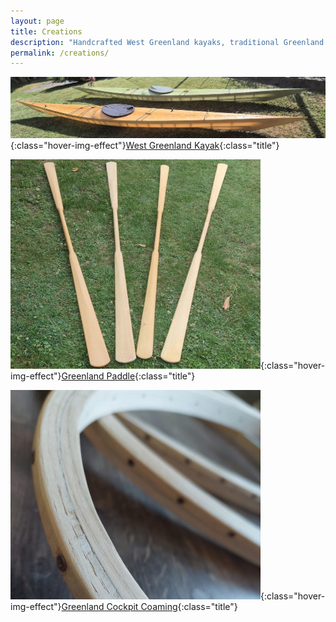```yaml
---
layout: page
title: Creations
description: "Handcrafted West Greenland kayaks, traditional Greenland paddles, and custom cockpit coamings. View my authentic skin-on-frame kayak builds and traditional craftsmanship."
permalink: /creations/
---
```


[![west_greenland_kayak](/assets/images/creations/wg_small.jpg)](/creations/west_greenland_kayak){:class="hover-img-effect"}[West Greenland Kayak](/creations/west_greenland_kayak){:class="title"}

[![greenland_paddle](/assets/images/creations/paddle_small.jpg)](/creations/greenland_paddle){:class="hover-img-effect"}[Greenland Paddle](/creations/greenland_paddle){:class="title"}

[![greenland_cockpit_coaming](/assets/images/creations/coaming_small.jpg)](/creations/greenland_cockpit_coaming){:class="hover-img-effect"}[Greenland Cockpit Coaming](/creations/greenland_cockpit_coaming){:class="title"}
